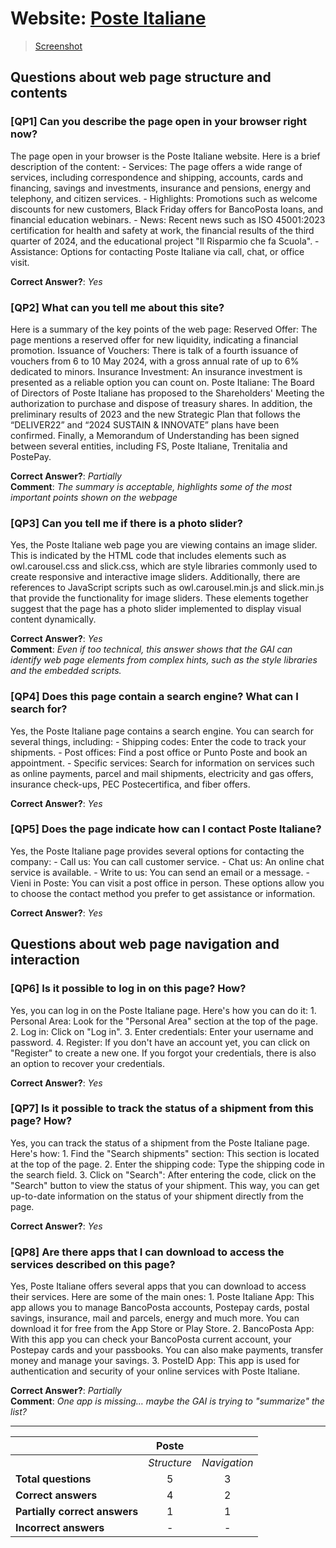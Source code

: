 
# Website: [Poste Italiane](https://www.poste.it/)

> [Screenshot](screenshots/Poste_screenshot.png)


## Questions about web page structure and contents

### [QP1] Can you describe the page open in your browser right now?

The page open in your browser is the Poste Italiane website. Here is a brief description of the content: - Services: The page offers a wide range of services, including correspondence and shipping, accounts, cards and financing, savings and investments, insurance and pensions, energy and telephony, and citizen services. - Highlights: Promotions such as welcome discounts for new customers, Black Friday offers for BancoPosta loans, and financial education webinars. - News: Recent news such as ISO 45001:2023 certification for health and safety at work, the financial results of the third quarter of 2024, and the educational project "Il Risparmio che fa Scuola". - Assistance: Options for contacting Poste Italiane via call, chat, or office visit.

**Correct Answer?**: *Yes*    

### [QP2] What can you tell me about this site?

Here is a summary of the key points of the web page: Reserved Offer: The page mentions a reserved offer for new liquidity, indicating a financial promotion. Issuance of Vouchers: There is talk of a fourth issuance of vouchers from 6 to 10 May 2024, with a gross annual rate of up to 6% dedicated to minors. Insurance Investment: An insurance investment is presented as a reliable option you can count on. Poste Italiane: The Board of Directors of Poste Italiane has proposed to the Shareholders' Meeting the authorization to purchase and dispose of treasury shares. In addition, the preliminary results of 2023 and the new Strategic Plan that follows the “DELIVER22” and “2024 SUSTAIN & INNOVATE” plans have been confirmed. Finally, a Memorandum of Understanding has been signed between several entities, including FS, Poste Italiane, Trenitalia and PostePay.

**Correct Answer?**: *Partially*    
**Comment**: *The summary is acceptable, highlights some of the most important points shown on the webpage*

### [QP3] Can you tell me if there is a photo slider?

Yes, the Poste Italiane web page you are viewing contains an image slider. This is indicated by the HTML code that includes elements such as owl.carousel.css and slick.css, which are style libraries commonly used to create responsive and interactive image sliders. Additionally, there are references to JavaScript scripts such as owl.carousel.min.js and slick.min.js that provide the functionality for image sliders. These elements together suggest that the page has a photo slider implemented to display visual content dynamically.

**Correct Answer?**: *Yes*    
**Comment**: *Even if too technical, this answer shows that the GAI can identify web page elements from complex hints, such as the style libraries and the embedded scripts.*


### [QP4] Does this page contain a search engine? What can I search for?

Yes, the Poste Italiane page contains a search engine. You can search for several things, including: - Shipping codes: Enter the code to track your shipments. - Post offices: Find a post office or Punto Poste and book an appointment. - Specific services: Search for information on services such as online payments, parcel and mail shipments, electricity and gas offers, insurance check-ups, PEC Postecertifica, and fiber offers.
 
**Correct Answer?**: *Yes*    

### [QP5] Does the page indicate how can I contact Poste Italiane?

 Yes, the Poste Italiane page provides several options for contacting the company: - Call us: You can call customer service. - Chat us: An online chat service is available. - Write to us: You can send an email or a message. - Vieni in Poste: You can visit a post office in person. These options allow you to choose the contact method you prefer to get assistance or information.
 
**Correct Answer?**: *Yes*    


## Questions about web page navigation and interaction

### [QP6] Is it possible to log in on this page? How?

Yes, you can log in on the Poste Italiane page. Here's how you can do it: 1. Personal Area: Look for the "Personal Area" section at the top of the page. 2. Log in: Click on "Log in". 3. Enter credentials: Enter your username and password. 4. Register: If you don't have an account yet, you can click on "Register" to create a new one. If you forgot your credentials, there is also an option to recover your credentials.

**Correct Answer?**: *Yes*    

### [QP7] Is it possible to track the status of a shipment from this page? How?

Yes, you can track the status of a shipment from the Poste Italiane page. Here's how: 1. Find the "Search shipments" section: This section is located at the top of the page. 2. Enter the shipping code: Type the shipping code in the search field. 3. Click on "Search": After entering the code, click on the "Search" button to view the status of your shipment. This way, you can get up-to-date information on the status of your shipment directly from the page.
 
**Correct Answer?**: *Yes*    

### [QP8] Are there apps that I can download to access the services described on this page?

Yes, Poste Italiane offers several apps that you can download to access their services. Here are some of the main ones: 1. Poste Italiane App: This app allows you to manage BancoPosta accounts, Postepay cards, postal savings, insurance, mail and parcels, energy and much more. You can download it for free from the App Store or Play Store. 2. BancoPosta App: With this app you can check your BancoPosta current account, your Postepay cards and your passbooks. You can also make payments, transfer money and manage your savings. 3. PosteID App: This app is used for authentication and security of your online services with Poste Italiane.

**Correct Answer?**: *Partially*    
**Comment**: *One app is missing… maybe the GAI is trying to "summarize" the list?*

-----------------------------------------------------------------

|                               | **Poste** |              |
| ----------------------------- |:--------------:|:------------:|
|                               | *Structure*    | *Navigation* |
| **Total questions**           | 5              | 3            |
| **Correct answers**           | 4              | 2            |
| **Partially correct answers** | 1              | 1            |
| **Incorrect answers**         | -              | -            |